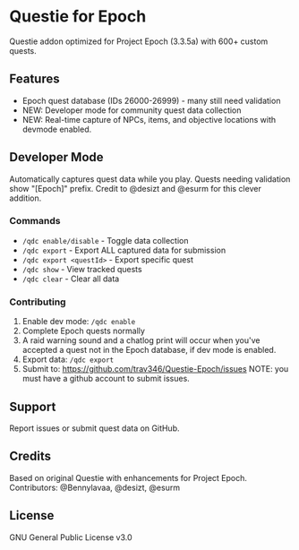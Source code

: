# Questie for Epoch

Questie addon optimized for Project Epoch (3.3.5a) with 600+ custom quests.

## Features
- Epoch quest database (IDs 26000-26999) - many still need validation
- NEW: Developer mode for community quest data collection
- NEW: Real-time capture of NPCs, items, and objective locations with devmode enabled.

## Developer Mode
Automatically captures quest data while you play. Quests needing validation show "[Epoch]" prefix. Credit to @desizt and @esurm for this clever addition.

### Commands
- `/qdc enable/disable` - Toggle data collection
- `/qdc export` - Export ALL captured data for submission
- `/qdc export <questId>` - Export specific quest
- `/qdc show` - View tracked quests
- `/qdc clear` - Clear all data

### Contributing
1. Enable dev mode: `/qdc enable`
2. Complete Epoch quests normally
3. A raid warning sound and a chatlog print will occur when you've accepted a quest not in the Epoch database, if dev mode is enabled.
4. Export data: `/qdc export`
5. Submit to: https://github.com/trav346/Questie-Epoch/issues NOTE: you must have a github account to submit issues.

## Support
Report issues or submit quest data on GitHub.

## Credits
Based on original Questie with enhancements for Project Epoch.
Contributors: @Bennylavaa, @desizt, @esurm

## License
GNU General Public License v3.0

